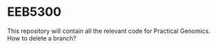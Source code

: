 # EEB5300
This repository will contain all the relevant code for Practical Genomics. 
How to delete a branch?
